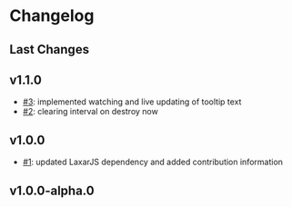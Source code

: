 # Changelog

## Last Changes


## v1.1.0

- [#3](https://github.com/LaxarJS/ax-tooltip-control/issues/3): implemented watching and live updating of tooltip text
- [#2](https://github.com/LaxarJS/ax-tooltip-control/issues/2): clearing interval on destroy now


## v1.0.0

- [#1](https://github.com/LaxarJS/ax-tooltip-control/issues/1): updated LaxarJS dependency and added contribution information


## v1.0.0-alpha.0
